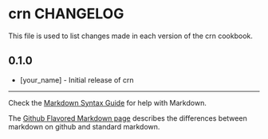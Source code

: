 # crn CHANGELOG

This file is used to list changes made in each version of the crn cookbook.

## 0.1.0
- [your_name] - Initial release of crn

- - -
Check the [Markdown Syntax Guide](http://daringfireball.net/projects/markdown/syntax) for help with Markdown.

The [Github Flavored Markdown page](http://github.github.com/github-flavored-markdown/) describes the differences between markdown on github and standard markdown.
